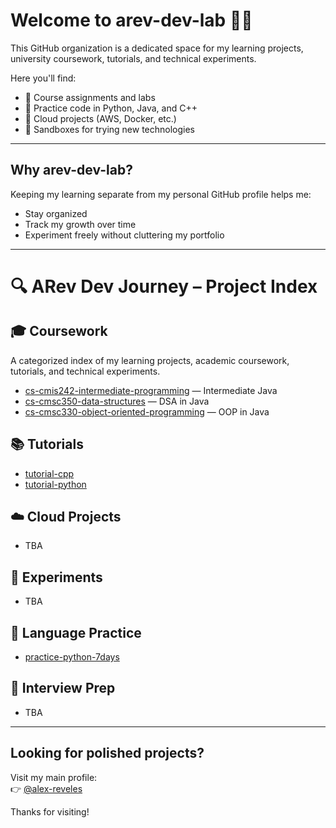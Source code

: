 # Welcome to arev-dev-lab 👨‍💻

This GitHub organization is a dedicated space for my learning projects, university coursework, tutorials, and technical experiments.

Here you'll find:
- 🔹 Course assignments and labs
- 🔹 Practice code in Python, Java, and C++
- 🔹 Cloud projects (AWS, Docker, etc.)
- 🔹 Sandboxes for trying new technologies

---

## Why arev-dev-lab?

Keeping my learning separate from my personal GitHub profile helps me:
- Stay organized
- Track my growth over time
- Experiment freely without cluttering my portfolio

---

# 🔍 ARev Dev Journey – Project Index

## 🎓 Coursework

A categorized index of my learning projects, academic coursework, tutorials, and technical experiments.

- [cs-cmis242-intermediate-programming](https://github.com/arev-dev-journey/cs-cmis242-intermediate-programaming) — Intermediate Java
- [cs-cmsc350-data-structures](https://github.com/arev-dev-journey/cs-cmsc350-data-structures) — DSA in Java
- [cs-cmsc330-object-oriented-programming](https://github.com/arev-dev-journey/cs-cmsc330-object-oriented-programming) — OOP in Java

## 📚 Tutorials
- [tutorial-cpp](https://github.com/arev-dev-journey/tutorial-cpp)
- [tutorial-python](https://github.com/arev-dev-journey/tutorial-python)

## ☁️ Cloud Projects
- TBA

## 🧪 Experiments
- TBA

## 🐍 Language Practice
- [practice-python-7days](https://github.com/arev-dev-journey/practice-python-7days)

## 🧠 Interview Prep
- TBA

---

## Looking for polished projects?

Visit my main profile:  
👉 [@alex-reveles](https://github.com/alex-reveles)

Thanks for visiting!
